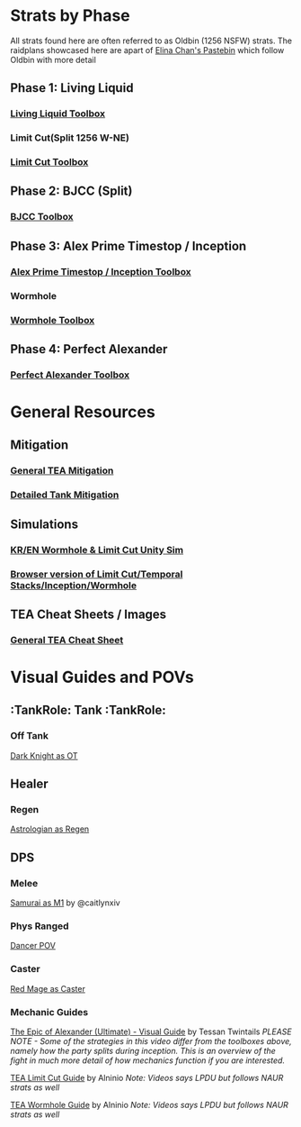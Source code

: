 # __Strats by Phase__
All strats found here are often referred to as Oldbin (1256 NSFW) strats. The raidplans showcased here are apart of [Elina Chan's Pastebin](https://pastebin.com/uxVnJm7R) which follow Oldbin with more detail
## Phase 1: Living Liquid
### [Living Liquid Toolbox](https://ff14.toolboxgaming.space/?id=725383877116761&preview=1)
### Limit Cut(Split 1256 W-NE)
### [Limit Cut Toolbox](https://ff14.toolboxgaming.space/?id=803293127441961&preview=1)
## Phase 2: BJCC (Split)
### [BJCC  Toolbox](https://ff14.toolboxgaming.space/?id=492297437831961&preview=1)
## Phase 3: Alex Prime Timestop / Inception
### [Alex Prime Timestop / Inception Toolbox](https://ff14.toolboxgaming.space/?id=860745463802461&preview=1)
### __Wormhole__
### [Wormhole Toolbox](https://ff14.toolboxgaming.space/?id=537197026169861&preview=1)
## Phase 4: Perfect Alexander
### [Perfect Alexander Toolbox](https://ff14.toolboxgaming.space/?id=170875560147661&preview=1)
# __General Resources__
## Mitigation
### [General TEA Mitigation](https://docs.google.com/spreadsheets/d/1A58RflNeNq9mesuvSEcQzIvQ3MwOGyvPRi5khNACrc8/edit#gid=1511755464)
### [Detailed Tank Mitigation](https://docs.google.com/spreadsheets/d/1zB5NpvIR0J5uAybtYkqAn_gglnmYcSCo0b0mgSZagUg/edit#gid=917445177)
## Simulations
### [KR/EN Wormhole & Limit Cut Unity Sim](https://github.com/naurffxiv/assets/tree/main/Simulators)
### [Browser version of Limit Cut/Temporal Stacks/Inception/Wormhole](https://dangermomentum.itch.io/1256-sim)
## TEA Cheat Sheets / Images
### [General TEA Cheat Sheet](https://raw.githubusercontent.com/naurffxiv/assets/main/Toolbox%20Resources/TEA/TeaCheatSheet.png)
# __Visual Guides and POVs__
## :TankRole:    **Tank**    :TankRole: 
### Off Tank
[Dark Knight as OT](<https://youtu.be/MqZm9fJoN3g>)
## Healer
### Regen
[Astrologian as Regen](<https://www.twitch.tv/videos/2152664007>) 
## DPS
###  Melee
[Samurai as M1](<https://youtu.be/0KvzHLxjbcM>) by @caitlynxiv 
### Phys Ranged
[Dancer POV](<https://youtu.be/DCWOrt1FGoQ>)
### Caster
[Red Mage as Caster](<https://www.youtube.com/watch?v=aYaeAfDiT0E>) 
### Mechanic Guides
[The Epic of Alexander (Ultimate) - Visual Guide](https://youtu.be/uVtZ8-XoOZ0) by Tessan Twintails
_PLEASE NOTE - Some of the strategies in this video differ from the toolboxes above, namely how the party splits during inception. This is an overview of the fight in much more detail of how mechanics function if you are interested._

[TEA Limit Cut Guide](https://youtu.be/r3PODekimO0) by Alninio
_Note: Videos says LPDU but follows NAUR strats as well_

[TEA Wormhole Guide](https://youtu.be/yAstTj6LMdA) by Alninio
_Note: Videos says LPDU but follows NAUR strats as well_